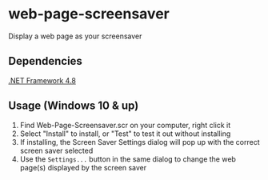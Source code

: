 # web-page-screensaver

Display a web page as your screensaver

## Dependencies

[.NET Framework 4.8](https://dotnet.microsoft.com/download/dotnet-framework/net48)

## Usage (Windows 10 & up)

1. Find Web-Page-Screensaver.scr on your computer, right click it
2. Select "Install" to install, or "Test" to test it out without installing
3. If installing, the Screen Saver Settings dialog will pop up with the correct screen saver selected
4. Use the `Settings...` button in the same dialog to change the web page(s) displayed by the screen saver
